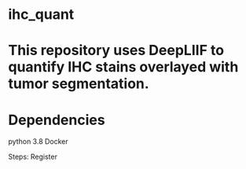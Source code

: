 # ihc_quant

# This repository uses DeepLIIF to quantify IHC stains overlayed with tumor segmentation.


# Dependencies
python 3.8
Docker


Steps:
Register
